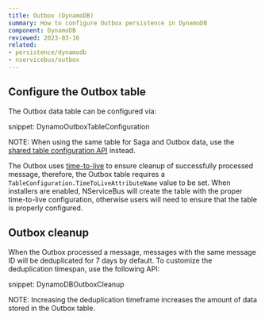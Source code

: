 ```yaml
---
title: Outbox (DynamoDB)
summary: How to configure Outbox persistence in DynamoDB
component: DynamoDB
reviewed: 2023-03-16
related:
- persistence/dynamodb
- nservicebus/outbox
---
```


## Configure the Outbox table

The Outbox data table can be configured via:

snippet: DynamoOutboxTableConfiguration

NOTE: When using the same table for Saga and Outbox data, use the [shared table configuration API](/persistence/dynamodb/#usage-customizing-the-table-used) instead.

The Outbox uses [time-to-live](https://docs.aws.amazon.com/amazondynamodb/latest/developerguide/TTL.html) to ensure cleanup of successfully processed message, therefore, the Outbox table requires a `TableConfiguration.TimeToLiveAttributeName` value to be set. When installers are enabled, NServiceBus will create the table with the proper time-to-live configuration, otherwise users will need to ensure that the table is properly configured.

## Outbox cleanup

When the Outbox processed a message, messages with the same message ID will be deduplicated for 7 days by default. To customize the deduplication timespan, use the following API:

snippet: DynamoDBOutboxCleanup

NOTE: Increasing the deduplication timeframe increases the amount of data stored in the Outbox table.

